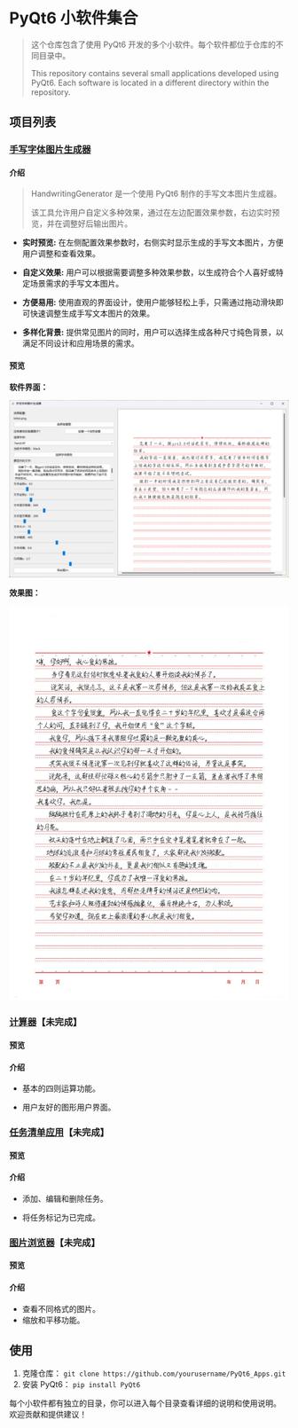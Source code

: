 # PyQt6 小软件集合
> 这个仓库包含了使用 PyQt6 开发的多个小软件。每个软件都位于仓库的不同目录中。
>
> This repository contains several small applications developed using PyQt6. Each software is located in a different directory within the repository.

## 项目列表 

### [手写字体图片生成器](https://github.com/w-x-x-w/HandwritingGenerator)

#### 介绍

> HandwritingGenerator 是一个使用 PyQt6 制作的手写文本图片生成器。
>
> 该工具允许用户自定义多种效果，通过在左边配置效果参数，右边实时预览，并在调整好后输出图片。

- **实时预览:** 在左侧配置效果参数时，右侧实时显示生成的手写文本图片，方便用户调整和查看效果。

- **自定义效果:** 用户可以根据需要调整多种效果参数，以生成符合个人喜好或特定场景需求的手写文本图片。

- **方便易用:** 使用直观的界面设计，使用户能够轻松上手，只需通过拖动滑块即可快速调整生成手写文本图片的效果。

- **多样化背景:** 提供常见图片的同时，用户可以选择生成各种尺寸纯色背景，以满足不同设计和应用场景的需求。

#### 预览

**软件界面：**

![HandwritingGenerator.png](./imgs/HandwritingGenerator.png)

**效果图：**

![HandwritingGenerator.png](./imgs/HandwritingGenerator-.png)

### [计算器](./Calculator)【未完成】

#### 预览

#### 介绍

- 基本的四则运算功能。 

- 用户友好的图形用户界面。 

### [任务清单应用](./TodoApp)【未完成】

#### 预览

#### 介绍

- 添加、编辑和删除任务。 

- 将任务标记为已完成。 

### [图片浏览器](./ImageViewer)【未完成】

#### 预览

#### 介绍

- 查看不同格式的图片。 
- 缩放和平移功能。 
## 使用 
1. 克隆仓库：
`git clone https://github.com/yourusername/PyQt6_Apps.git`
2. 安装 PyQt6：
`pip install PyQt6` 

每个小软件都有独立的目录，你可以进入每个目录查看详细的说明和使用说明。 欢迎贡献和提供建议！
